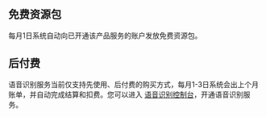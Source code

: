 
## 免费资源包
每月1日系统自动向已开通该产品服务的账户发放免费资源包。

## 后付费
语音识别服务当前仅支持先使用、后付费的购买方式，每月1-3日系统会出上个月账单，并自动完成结算和扣费。您可以进入 [语音识别控制台](https://cloud.tencent.com/login?s_url=http%3A%2F%2Fconsole.cloud.tencent.com%2Faai)，开通语音识别服务。
